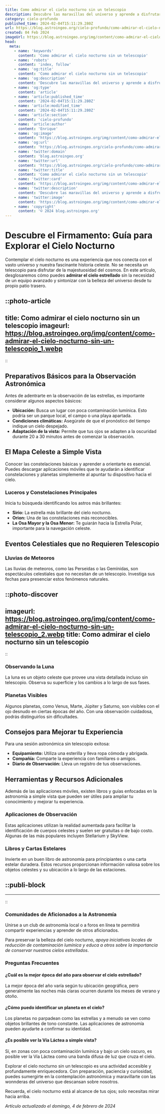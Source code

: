 ```yaml
---
title: Como admirar el cielo nocturno sin un telescopio
description: Descubre las maravillas del universo y aprende a disfrutar del cielo nocturno con tus propios ojos, siguiendo nuestros consejos prácticos.
category: cielo-profundo
published_time: 2024-02-04T15:11:29.280Z
url: https://blog.astroingeo.org/cielo-profundo/como-admirar-el-cielo-nocturno-sin-un-telescopio
created: 04 Feb 2024
imageUrl: https://blog.astroingeo.org/img/content/como-admirar-el-cielo-nocturno-sin-un-telescopio_1.webp
head:
  meta:
    - name: 'keywords'
      content: 'Como admirar el cielo nocturno sin un telescopio'
    - name: 'robots'
      content: 'index, follow'
    - name: 'og:title'
      content: 'Como admirar el cielo nocturno sin un telescopio'
    - name: 'og:description'
      content: 'Descubre las maravillas del universo y aprende a disfrutar del cielo nocturno con tus propios ojos, siguiendo nuestros consejos prácticos.'
    - name: 'og:type'
      content: 'article'
    - name: 'article:published_time'
      content: '2024-02-04T15:11:29.280Z'
    - name: 'article:modified_time'
      content: '2024-02-04T15:11:29.280Z'
    - name: 'article:section'
      content: 'cielo-profundo'
    - name: 'article:author'
      content: 'Enrique'
    - name: 'og:image'
      content: 'https://blog.astroingeo.org/img/content/como-admirar-el-cielo-nocturno-sin-un-telescopio_1.webp'
    - name: 'og:url'
      content: 'https://blog.astroingeo.org/cielo-profundo/como-admirar-el-cielo-nocturno-sin-un-telescopio'
    - name: 'twitter:domain'
      content: 'blog.astroingeo.org'
    - name: 'twitter:url'
      content: 'https://blog.astroingeo.org/cielo-profundo/como-admirar-el-cielo-nocturno-sin-un-telescopio'
    - name: 'twitter:title'
      content: 'Como admirar el cielo nocturno sin un telescopio'
    - name: 'twitter:card'
      content: 'https://blog.astroingeo.org/img/content/como-admirar-el-cielo-nocturno-sin-un-telescopio_1.webp'
    - name: 'twitter:description'
      content: 'Descubre las maravillas del universo y aprende a disfrutar del cielo nocturno con tus propios ojos, siguiendo nuestros consejos prácticos.'
    - name: 'twitter:image'
      content: 'https://blog.astroingeo.org/img/content/como-admirar-el-cielo-nocturno-sin-un-telescopio_1.webp'
    - name: 'copyright'
      content: '© 2024 blog.astroingeo.org'
---
```

# Descubre el Firmamento: Guía para Explorar el Cielo Nocturno

Contemplar el cielo nocturno es una experiencia que nos conecta con el vasto universo y nuestra fascinante historia celeste. No se necesita un telescopio para disfrutar de la majestuosidad del cosmos. En este artículo, desglosaremos cómo puedes **admirar el cielo estrellado** sin la necesidad de un equipo avanzado y sintonizar con la belleza del universo desde tu propio patio trasero.


::photo-article
---
title: Como admirar el cielo nocturno sin un telescopio
imageurl: https://blog.astroingeo.org/img/content/como-admirar-el-cielo-nocturno-sin-un-telescopio_1.webp
---
::


## Preparativos Básicos para la Observación Astronómica

Antes de adentrarte en la observación de las estrellas, es importante considerar algunos aspectos básicos:

- **Ubicación:** Busca un lugar con poca contaminación lumínica. Esto podría ser un parque local, el campo o una playa apartada.
- **Condiciones climáticas:** Asegúrate de que el pronóstico del tiempo indique un cielo despejado.
- **Adaptación de la vista:** Permite que tus ojos se adapten a la oscuridad durante 20 a 30 minutos antes de comenzar la observación.

## El Mapa Celeste a Simple Vista

Conocer las constelaciones básicas y aprender a orientarte es esencial. Puedes descargar aplicaciones móviles que te ayudarán a identificar constelaciones y planetas simplemente al apuntar tu dispositivo hacia el cielo.

### Luceros y Constelaciones Principales

Inicia tu búsqueda identificando los astros más brillantes:

- **Sirio:** La estrella más brillante del cielo nocturno.
- **Orion:** Una de las constelaciones más reconocibles.
- **La Osa Mayor y la Osa Menor:** Te guiarán hacia la Estrella Polar, importante para la navegación celeste.

## Eventos Celestiales que no Requieren Telescopio

### Lluvias de Meteoros

Las lluvias de meteoros, como las Perseidas o las Gemínidas, son espectáculos celestiales que no necesitan de un telescopio. Investiga sus fechas para presenciar estos fenómenos naturales.


::photo-discover
---
imageurl: https://blog.astroingeo.org/img/content/como-admirar-el-cielo-nocturno-sin-un-telescopio_2.webp
title: Como admirar el cielo nocturno sin un telescopio
---
::


### Observando la Luna

La luna es un objeto celeste que provee una vista detallada incluso sin telescopio. Observa su superficie y los cambios a lo largo de sus fases.

### Planetas Visibles

Algunos planetas, como Venus, Marte, Júpiter y Saturno, son visibles con el ojo desnudo en ciertas épocas del año. Con una observación cuidadosa, podrás distinguirlos sin dificultades.

## Consejos para Mejorar tu Experiencia

Para una sesión astronómica sin telescopio exitosa:

- **Equipamiento:** Utiliza una esterilla y lleva ropa cómoda y abrigada.
- **Compañía:** Comparte la experiencia con familiares o amigos.
- **Diario de Observación:** Lleva un registro de tus observaciones.

## Herramientas y Recursos Adicionales

Además de las aplicaciones móviles, existen libros y guías enfocadas en la astronomía a simple vista que pueden ser útiles para ampliar tu conocimiento y mejorar tu experiencia.

### Aplicaciones de Observación

Estas aplicaciones utilizan la realidad aumentada para facilitar la identificación de cuerpos celestes y suelen ser gratuitas o de bajo costo. Algunas de las más populares incluyen Stellarium y SkyView.

### Libros y Cartas Estelares

Invierte en un buen libro de astronomía para principiantes o una carta estelar duradera. Estos recursos proporcionan información valiosa sobre los objetos celestes y su ubicación a lo largo de las estaciones.


  ::publi-block
  ---
  ---
  ::
  
  
### Comunidades de Aficionados a la Astronomía

Unirse a un club de astronomía local o a foros en línea te permitirá compartir experiencias y aprender de otros aficionados.

Para preservar la belleza del cielo nocturno, _apoya iniciativas locales de reducción de contaminación lumínica y educa a otros sobre la importancia de conservar nuestros cielos estrellados_.

### Preguntas Frecuentes

#### ¿Cuál es la mejor época del año para observar el cielo estrellado?
La mejor época del año varía según tu ubicación geográfica, pero generalmente las noches más claras ocurren durante los meses de verano y otoño.

#### ¿Cómo puedo identificar un planeta en el cielo?
Los planetas no parpadean como las estrellas y a menudo se ven como objetos brillantes de tono constante. Las aplicaciones de astronomía pueden ayudarte a confirmar su identidad.

#### ¿Es posible ver la Vía Láctea a simple vista?
Sí, en zonas con poca contaminación lumínica y bajo un cielo oscuro, es posible ver la Vía Láctea como una banda difusa de luz que cruza el cielo.

Explorar el cielo nocturno sin un telescopio es una actividad accesible y profundamente enriquecedora. Con preparación, paciencia y curiosidad, puedes sumergirte en la contemplación astronómica y maravillarte con las wonnderas del universo que descansan sobre nosotros.

Recuerda, el cielo nocturno está al alcance de tus ojos; solo necesitas mirar hacia arriba.

_Artículo actualizado el domingo, 4 de febrero de 2024_